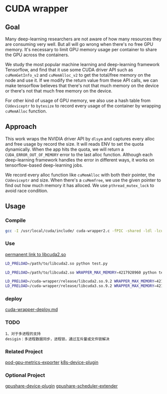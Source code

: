# CUDA wrapper

## Goal

Many deep-learning researchers are not aware of how many resources they are consuming very well. But all will go wrong when there's no free GPU memory. It's necessary to limit GPU memory usage per container to share the GPU across the containers.

We study the most popular machine learning and deep-learning framework Tensorflow, and find that it use some CUDA driver API such as `cuMemGetInfo_v2` and `cuMemAlloc_v2` to get the total/free memory on the node and use it. If we modify the return value from these API calls, we can make tensorflow believes that there's not that much memory on the device or there's not that much free memory on the device.

For other kind of usage of GPU memory, we also use a hash table from `CUdeviceptr` to `bytesize` to record every usage of the container by wrapping `cuMemAlloc` function.

## Approach

This work wraps the NVIDIA driver API by `dlsym` and captures every alloc and free usage by record the size. It will reads ENV to set the quota dynamically. When the app hits the quota, we will return a `CUDA_ERROR_OUT_OF_MEMORY` error to the last alloc function. Although each deep-learning framework handles the error in different ways, it works on tensorflow-based deep-learning jobs.

We record every alloc function like `cuMemAlloc` with both their pointer, the `CUdeviceptr` and size. When there's a `cuMemfree`, we use the given pointer to find out how much memory it has alloced. We use `pthread_mutex_lock` to avoid race condition.

## Usage

### Compile

```bash
gcc -I /usr/local/cuda/include/ cuda-wrapper2.c -fPIC -shared -ldl -lcuda -o ./release/libcuda2.so

```

### Use

[permanent link to libcuda2.so](https://github.com/yzs981130/cuda-wrapper/releases/latest/download/libcuda2.so.10.1)


```bash
LD_PRELOAD=/path/to/libcuda2.so python test.py

```


```bash
LD_PRELOAD=/path/to/libcuda2.so WRAPPER_MAX_MEMORY=4217928960 python test.py

LD_PRELOAD=/cuda-wrapper/release/libcuda2.so.9.2 WRAPPER_MAX_MEMORY=4217928960 python mnist.py
LD_PRELOAD=/cuda-wrapper/release/libcuda3.so.9.2 WRAPPER_MAX_MEMORY=4217928960 python cifar10-pytorch.py

```

### deploy
[cuda-wrapper-deploy.md](./cuda-wrapper-deploy.md)

### TODO
```
1、对于多进程的支持
desigin：多进程数据同步，进程锁，通过互斥量或文件锁解决
```
### Related Project
[pod-gpu-metrics-exporter](https://github.com/ruanxingbaozi/pod-gpu-metrics-exporter)
[k8s-device-plugin](https://github.com/ruanxingbaozi/k8s-device-plugin)

### Optional Project
[gpushare-device-plugin](https://github.com/AliyunContainerService/gpushare-device-plugin)
[gpushare-scheduler-extender](https://github.com/AliyunContainerService/gpushare-scheduler-extender)